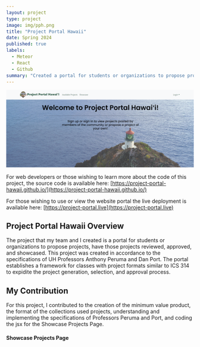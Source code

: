 ```yaml
---
layout: project
type: project
image: img/pph.png
title: "Project Portal Hawaii"
date: Spring 2024
published: true
labels:
  - Meteor
  - React
  - Github
summary: "Created a portal for students or organizations to propose projects, have those projects reviewed, approved, and showcased."
---
```


<img class="img-fluid" src="../img/Screenshot_pph_landing.png">

For web developers or those wishing to learn more about the code of this project, the source code is available here:
[https://project-portal-hawaii.github.io/](https://project-portal-hawaii.github.io/)

For those wishing to use or view the website portal the live deployment is available here: 
[https://project-portal.live](https://project-portal.live)


<h2>Project Portal Hawaii Overview</h2>
The project that my team and I created is a portal for students or organizations to propose projects, have those projects reviewed, approved, and showcased. This project was created in accordance to the specifications of UH Professors Anthony Peruma and Dan Port. The portal establishes a framework for classes with project formats similar to ICS 314 to expidite the project generation, selection, and approval process. 

<h2>My Contribution</h2>
For this project, I contributed to the creation of the minimum value product, the format of the collections used projects, understanding and implementing the specifications of Professors Peruma and Port, and coding the jsx for the Showcase Projects Page. 

<h4>Showcase Projects Page</h4>
